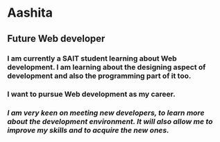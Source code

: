 # Aashita

## Future Web developer

### I am currently a SAIT student learning about Web development. I am learning about the designing aspect of development and also the programming part of it too.

### I want to pursue Web development as my career.

### _I am very keen on meeting new developers, to learn more about the development environment. It will also allow me to improve my skills and to acquire the new ones._
